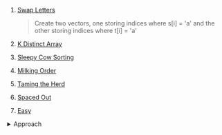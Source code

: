1. [Swap Letters](https://codeforces.com/contest/1215/problem/C)

   > Create two vectors, one storing indices where s[i] = 'a' and the other storing indices where t[i] = 'a'

2. [K Distinct Array](https://www.codechef.com/START25B/problems/DISTK)

3. [Sleepy Cow Sorting](http://www.usaco.org/index.php?page=viewproblem2&cpid=892)

4. [Milking Order](http://www.usaco.org/index.php?page=viewproblem2&cpid=832)

5. [Taming the Herd](http://www.usaco.org/index.php?page=viewproblem2&cpid=809)

6. [Spaced Out](http://www.usaco.org/index.php?page=viewproblem2&cpid=1088)

7. [Easy](https://codeforces.com/contest/1715/problem/C)
<details>
   <summary>Approach</summary>



</details>
